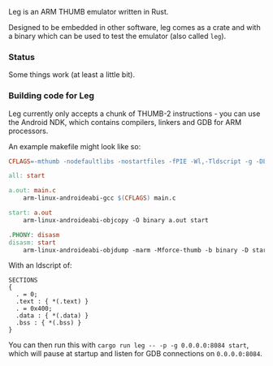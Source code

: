 Leg is an ARM THUMB emulator written in Rust.

Designed to be embedded in other software, leg comes as a crate and with a binary which can be used to test the emulator (also called `leg`).

### Status
Some things work (at least a little bit).

### Building code for Leg
Leg currently only accepts a chunk of THUMB-2 instructions - you can use the Android NDK, which contains compilers, linkers and GDB for ARM processors.

An example makefile might look like so:
```makefile
CFLAGS=-mthumb -nodefaultlibs -nostartfiles -fPIE -Wl,-Tldscript -g -DLEG

all: start

a.out: main.c
	arm-linux-androideabi-gcc $(CFLAGS) main.c

start: a.out
	arm-linux-androideabi-objcopy -O binary a.out start

.PHONY: disasm
disasm: start
	arm-linux-androideabi-objdump -marm -Mforce-thumb -b binary -D start

```
With an ldscript of:
```ld.script
SECTIONS
{
  . = 0;
  .text : { *(.text) }
  . = 0x400;
  .data : { *(.data) }
  .bss : { *(.bss) }
}
```

You can then run this with `cargo run leg -- -p -g 0.0.0.0:8084 start`, which will pause at startup and listen for GDB connections on `0.0.0.0:8084`.
